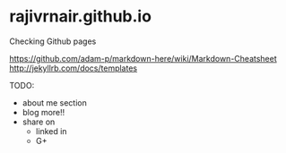 rajivrnair.github.io
====================

Checking Github pages

https://github.com/adam-p/markdown-here/wiki/Markdown-Cheatsheet
http://jekyllrb.com/docs/templates


TODO:

- about me section
- blog more!!
- share on
  - linked in
    <script src="//platform.linkedin.com/in.js" type="text/javascript">lang: en_US</script><script type="IN/Share"></script>
  - G+

